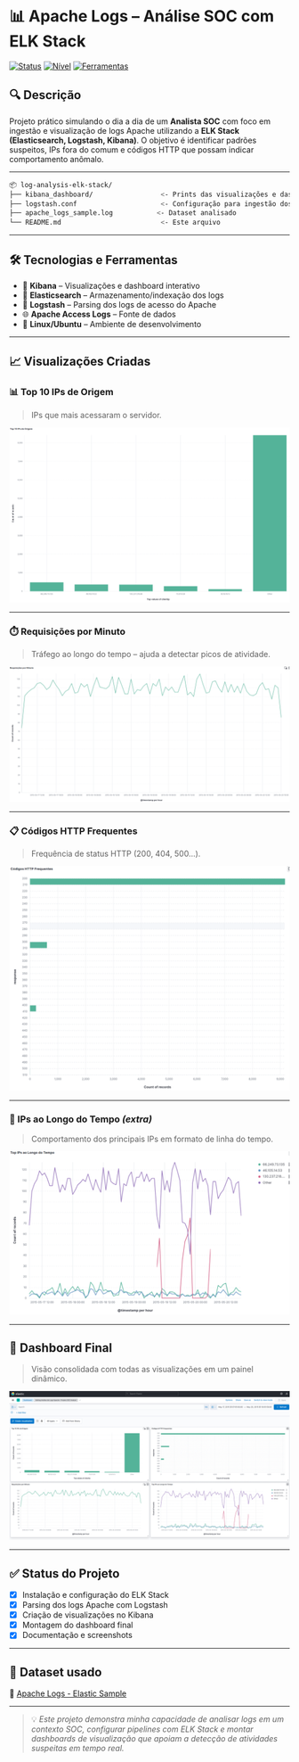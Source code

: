 # 📊 Apache Logs – Análise SOC com ELK Stack

[![Status](https://img.shields.io/badge/status-concluído-brightgreen)]()
[![Nível](https://img.shields.io/badge/nível-iniciante-blue)]()
[![Ferramentas](https://img.shields.io/badge/stack-ELK%20Stack-orange)]()

## 🔍 Descrição

Projeto prático simulando o dia a dia de um **Analista SOC** com foco em ingestão e visualização de logs Apache utilizando a **ELK Stack (Elasticsearch, Logstash, Kibana)**. O objetivo é identificar padrões suspeitos, IPs fora do comum e códigos HTTP que possam indicar comportamento anômalo.

---

```bash
📦 log-analysis-elk-stack/
├── kibana_dashboard/                 <- Prints das visualizações e dashboard
├── logstash.conf                     <- Configuração para ingestão dos logs
├── apache_logs_sample.log           <- Dataset analisado
└── README.md                         <- Este arquivo
```

---

## 🛠️ Tecnologias e Ferramentas

- 🔎 **Kibana** – Visualizações e dashboard interativo  
- 💾 **Elasticsearch** – Armazenamento/indexação dos logs  
- 🔧 **Logstash** – Parsing dos logs de acesso do Apache  
- 🌐 **Apache Access Logs** – Fonte de dados  
- 🐧 **Linux/Ubuntu** – Ambiente de desenvolvimento

---

## 📈 Visualizações Criadas

### 📊 Top 10 IPs de Origem  
> IPs que mais acessaram o servidor.

![Top 10 IPs](./kibana_dashboard/top-10-ips.png)

---

### ⏱️ Requisições por Minuto  
> Tráfego ao longo do tempo – ajuda a detectar picos de atividade.

![Requests per Minute](./kibana_dashboard/requests-per-minute.png)

---

### 📋 Códigos HTTP Frequentes  
> Frequência de status HTTP (200, 404, 500...).

![HTTP Status Codes](./kibana_dashboard/http-status-codes.png)

---

### 🧠 IPs ao Longo do Tempo *(extra)*  
> Comportamento dos principais IPs em formato de linha do tempo.

![Top IPs Timeline](./kibana_dashboard/top-ips-timeline.png)

---

## 🧩 Dashboard Final

> Visão consolidada com todas as visualizações em um painel dinâmico.

![Dashboard](./kibana_dashboard/dashboard.png)

---

## ✅ Status do Projeto

- [x] Instalação e configuração do ELK Stack  
- [x] Parsing dos logs Apache com Logstash  
- [x] Criação de visualizações no Kibana  
- [x] Montagem do dashboard final  
- [x] Documentação e screenshots

---

## 📌 Dataset usado

🔗 [Apache Logs - Elastic Sample](https://github.com/elastic/examples/blob/master/Common%20Data%20Formats/apache_logs/apache_logs)

---

> 💡 *Este projeto demonstra minha capacidade de analisar logs em um contexto SOC, configurar pipelines com ELK Stack e montar dashboards de visualização que apoiam a detecção de atividades suspeitas em tempo real.*